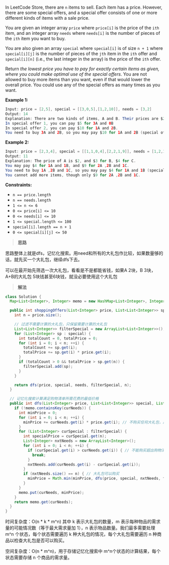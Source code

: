 In LeetCode Store, there are `n` items to sell. Each item has a price. However, there are some special offers, and a special offer consists of one or more different kinds of items with a sale price.

You are given an integer array `price` where `price[i]` is the price of the `ith` item, and an integer array `needs` where `needs[i]` is the number of pieces of the `ith` item you want to buy.

You are also given an array `special` where `special[i]` is of size `n + 1` where `special[i][j]` is the number of pieces of the `jth` item in the `ith` offer and `special[i][n]` (i.e., the last integer in the array) is the price of the `ith` offer.

Return *the lowest price you have to pay for exactly certain items as given, where you could make optimal use of the special offers*. You are not allowed to buy more items than you want, even if that would lower the overall price. You could use any of the special offers as many times as you want.

**Example 1:**

```java
Input: price = [2,5], special = [[3,0,5],[1,2,10]], needs = [3,2]
Output: 14
Explanation: There are two kinds of items, A and B. Their prices are $2 and $5 respectively. 
In special offer 1, you can pay $5 for 3A and 0B
In special offer 2, you can pay $10 for 1A and 2B. 
You need to buy 3A and 2B, so you may pay $10 for 1A and 2B (special offer #2), and $4 for 2A.
```

**Example 2:**

```java
Input: price = [2,3,4], special = [[1,1,0,4],[2,2,1,9]], needs = [1,2,1]
Output: 11
Explanation: The price of A is $2, and $3 for B, $4 for C. 
You may pay $4 for 1A and 1B, and $9 for 2A ,2B and 1C. 
You need to buy 1A ,2B and 1C, so you may pay $4 for 1A and 1B (special offer #1), and $3 for 1B, $4 for 1C. 
You cannot add more items, though only $9 for 2A ,2B and 1C.
```

**Constraints:**

- `n == price.length`
- `n == needs.length`
- `1 <= n <= 6`
- `0 <= price[i] <= 10`
- `0 <= needs[i] <= 10`
- `1 <= special.length <= 100`
- `special[i].length == n + 1`
- `0 <= special[i][j] <= 50`

> **思路**

思路整体上就是dfs，记忆化搜索。用need和所有的大礼包作比较，如果数量够的话，就先买一个大礼包，继续dfs下去。

可以在最开始先筛选一次大礼包，看看是不是都能省钱，如果A 2块，B 3块， A+B的大礼包 5块钱甚至6块钱，就没必要使用这个大礼包

> **解法**

```java
class Solution {
  Map<List<Integer>, Integer> memo = new HashMap<List<Integer>, Integer>();

  public int shoppingOffers(List<Integer> price, List<List<Integer>> special, List<Integer> needs) {
    int n = price.size();

    // 过滤不需要计算的大礼包，只保留需要计算的大礼包
    List<List<Integer>> filterSpecial = new ArrayList<List<Integer>>();
    for (List<Integer> sp : special) {
      int totalCount = 0, totalPrice = 0;
      for (int i = 0; i < n; ++i) {
        totalCount += sp.get(i);
        totalPrice += sp.get(i) * price.get(i);
      }
      if (totalCount > 0 && totalPrice > sp.get(n)) {
        filterSpecial.add(sp);
      }
    }

    return dfs(price, special, needs, filterSpecial, n);
  }

  // 记忆化搜索计算满足购物清单所需花费的最低价格
  public int dfs(List<Integer> price, List<List<Integer>> special, List<Integer> curNeeds, List<List<Integer>> filterSpecial, int n) {
    if (!memo.containsKey(curNeeds)) {
      int minPrice = 0;
      for (int i = 0; i < n; ++i) {
        minPrice += curNeeds.get(i) * price.get(i); // 不购买任何大礼包，原价购买购物清单中的所有物品
      }
      for (List<Integer> curSpecial : filterSpecial) {
        int specialPrice = curSpecial.get(n);
        List<Integer> nxtNeeds = new ArrayList<Integer>();
        for (int i = 0; i < n; ++i) {
          if (curSpecial.get(i) > curNeeds.get(i)) { // 不能购买超出购物清单指定数量的物品
            break;
          }
          nxtNeeds.add(curNeeds.get(i) - curSpecial.get(i));
        }
        if (nxtNeeds.size() == n) { // 大礼包可以购买
          minPrice = Math.min(minPrice, dfs(price, special, nxtNeeds, filterSpecial, n) + specialPrice);
        }
      }
      memo.put(curNeeds, minPrice);
    }
    return memo.get(curNeeds);
  }
}
```

时间复杂度：O(n * k * m^n)
其中 k 表示大礼包的数量，m 表示每种物品的需求量的可能情况数（等于最大需求量加 1），n 表示物品数量。我们最多需要处理 m^n 个状态，每个状态需要遍历 k 种大礼包的情况，每个大礼包需要遍历 n 种商品以检查大礼包是否可以购买。

空间复杂度：O(n * m^n)，用于存储记忆化搜索中 m^n个状态的计算结果，每个状态需要存储 n 个商品的需求量。

